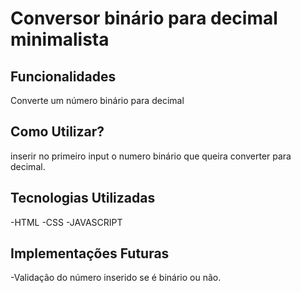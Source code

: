 # Conversor binário para decimal minimalista



## Funcionalidades
Converte um número binário para decimal


## Como Utilizar?

inserir no primeiro input o numero binário que queira converter para decimal.

## Tecnologias Utilizadas
-HTML
-CSS
-JAVASCRIPT

## Implementações Futuras

-Validação do número inserido se é binário ou não.

